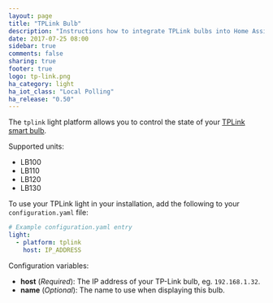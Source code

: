 ```yaml
---
layout: page
title: "TPLink Bulb"
description: "Instructions how to integrate TPLink bulbs into Home Assistant."
date: 2017-07-25 08:00
sidebar: true
comments: false
sharing: true
footer: true
logo: tp-link.png
ha_category: light
ha_iot_class: "Local Polling"
ha_release: "0.50"
---
```



The `tplink` light platform allows you to control the state of your [TPLink smart bulb](http://www.tp-link.com/en/products/list-5609.html).

Supported units:

- LB100
- LB110
- LB120
- LB130

To use your TPLink light in your installation, add the following to your `configuration.yaml` file:

```yaml
# Example configuration.yaml entry
light:
  - platform: tplink
    host: IP_ADDRESS
```

Configuration variables:

- **host** (*Required*): The IP address of your TP-Link bulb, eg. `192.168.1.32`.
- **name** (*Optional*): The name to use when displaying this bulb.



